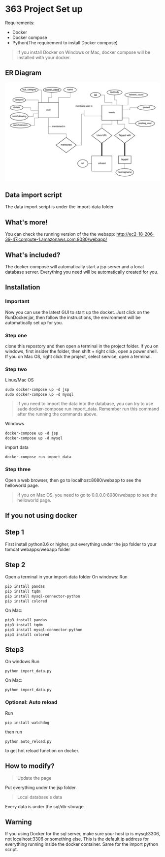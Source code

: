 # 363 Project Set up

Requirements:

- Docker
- Docker compose
- Python(The requirement to install Docker compose)

> If you install Docker on Windows or Mac, docker compose will be installed with your docker.

## ER Diagram

![diagram](jsp/ER_diagram.png)

## Data import script

The data import script is under the import-data folder

## What's more!

You can check the running version of the the webapp: http://ec2-18-206-39-47.compute-1.amazonaws.com:8080/webapp/

## What's included?

The docker-compose will automatically start a jsp server and a local database server. Everything you need will be automatically created for you.

## Installation

### Important

Now you can use the latest GUI to start up the docket.
Just click on the RunDocker.jar, then follow the instructions,
the environment will be automatically set up for you.

### Step one

clone this repostory and then open a terminal in the project folder. If you on windows, first insider the folder, then shift + right click, open a power shell. If you on Mac OS, right click the project, select service, open a terminal.

### Step two

Linux/Mac OS

```
sudo docker-compose up -d jsp
sudo docker-compose up -d mysql
```

> If you need to import the data into the database, you can try to use sudo docker-compose run import_data. Remember run this command after the running the commands above.

Windows

```
docker-compose up -d jsp
docker-compose up -d mysql
```

import data
```
docker-compose run import_data
```



### Step three

Open a web browser, then go to localhost:8080/webapp to see the helloworld page.

> If you on Mac OS, you need to go to 0.0.0.0:8080/webapp to see the helloworld page.


## If you not using docker

## Step 1
First install python3.6 or higher, put everything under the jsp folder to your tomcat webapps/webapp folder

## Step 2
Open a terminal in your import-data folder
On windows:
Run
```
pip install pandas
pip install tqdm
pip install mysql-connector-python
pip install colored
```
On Mac:
```
pip3 install pandas
pip3 install tqdm
pip3 install mysql-connector-python
pip3 install colored
```

## Step3
On windows
Run
```
python import_data.py
```
On Mac:
```
python import_data.py
```


### Optional: Auto reload

Run

```
pip install watchdog
```

then run

```
python auto_reload.py
```

to get hot reload function on docker.

## How to modify?

> Update the page

Put everything under the jsp folder.

> Local database's data

Every data is under the sql/db-storage.

## Warning

If you using Docker for the sql server, make sure your host ip is mysql:3306, not localhost:3306 or something else. This is the default ip address for everything running inside the docker container. Same for the import python script.
